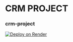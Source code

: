 # CRM PROJECT
### crm-project

[![Deploy on Render](https://img.shields.io/badge/Deployed%20on-Render-3E6DB0?style=for-the-badge&logo=render&logoColor=white)](https://your-live-link-here)
